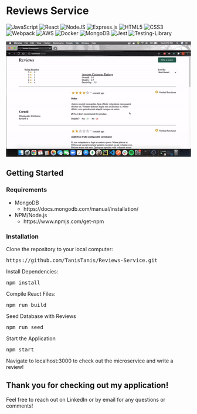 # Reviews Service

<img alt="JavaScript" src="https://img.shields.io/badge/javascript%20-%23323330.svg?&style=for-the-badge&logo=javascript&logoColor=%23F7DF1E"/> <img alt="React" src="https://img.shields.io/badge/react%20-%2320232a.svg?&style=for-the-badge&logo=react&logoColor=%2361DAFB"/> <img alt="NodeJS" src="https://img.shields.io/badge/node.js%20-%2343853D.svg?&style=for-the-badge&logo=node.js&logoColor=white"/> <img alt="Express.js" src="https://img.shields.io/badge/express.js%20-%23404d59.svg?&style=for-the-badge"/> <img alt="HTML5" src="https://img.shields.io/badge/html5%20-%23E34F26.svg?&style=for-the-badge&logo=html5&logoColor=white"/> <img alt="CSS3" src="https://img.shields.io/badge/css3%20-%231572B6.svg?&style=for-the-badge&logo=css3&logoColor=white"/> <img alt="Webpack" src="https://img.shields.io/badge/webpack%20-%238DD6F9.svg?&style=for-the-badge&logo=webpack&logoColor=black" /> <img alt="AWS" src="https://img.shields.io/badge/AWS%20-%23FF9900.svg?&style=for-the-badge&logo=amazon-aws&logoColor=white"/> <img alt="Docker" src="https://img.shields.io/badge/docker%20-%230db7ed.svg?&style=for-the-badge&logo=docker&logoColor=white"/> <img alt="MongoDB" src ="https://img.shields.io/badge/MongoDB-%234ea94b.svg?&style=for-the-badge&logo=mongodb&logoColor=white"/> <img alt="Jest" src="https://img.shields.io/badge/-jest-%23C21325?&style=for-the-badge&logo=jest&logoColor=white"/> <img alt="Testing-Library" src="https://img.shields.io/badge/-Testing%20Library-%23E33332?&style=for-the-badge&logo=testing-library&logoColor=white"/>

<img src="./assets/Reviews.gif"/>

## Getting Started

### Requirements

<ul>
  <li>MongoDB
    <ul><li>https://docs.mongodb.com/manual/installation/</li></ul>
  </li>
  <li>NPM/Node.js 
    <ul><li>https://www.npmjs.com/get-npm</li></ul>
  </li>
</ul>

### Installation

Clone the repository to your local computer:
<pre>
https://github.com/TanisTanis/Reviews-Service.git
</pre>

Install Dependencies:
<pre>
npm install
</pre>

Compile React Files:
<pre>
npm run build
</pre>

Seed Database with Reviews
<pre>
npm run seed
</pre>

Start the Application
<pre>
npm start
</pre>

Navigate to localhost:3000 to check out the microservice and write a review!

## Thank you for checking out my application!

Feel free to reach out on LinkedIn or by email for any questions or comments!

